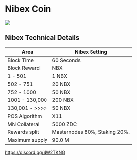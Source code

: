 # Nibex Coin

![](https://cdn.discordapp.com/attachments/462273265902026772/462720650344136705/Nibex-Logo-256.png)


## Nibex Technical Details

| Area | Nibex Setting |
| ------ | ------ |
| Block Time | 60 Seconds |
| Block Reward | NBX |
| 1 - 501 | 1 NBX |
| 502 - 751 | 20 NBX |
| 752 - 1000 | 50 NBX |
| 1001 - 130,000| 200 NBX |
| 130,001 - >>>> | 50 NBX |
| POS Algorithm | X11 |
| MN Collateral | 5000 ZDC |
| Rewards split | Masternodes 80%, Staking 20%. 
| Maximum supply | 90.0 M |


https://discord.gg/4W2TKNG